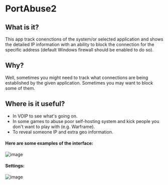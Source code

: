 # PortAbuse2

## What is it?
This app track conenctions of the system/or selected application and shows the detailed IP information with an ability to block the connection for the specific address (default Windows firewall should be enabled to do so).

## Why?
Well, sometimes you might need to track what connections are being established by the given application. Sometimes you may want to block some of them.

## Where is it useful?
- In VOIP to see what's going on.
- In some games to abuse poor self-hosting system and kick people you don't want to play with (e.g. Warframe).
- To reveal someone IP and extra geo information.

#### Here are some examples of the interface:
![image](https://user-images.githubusercontent.com/16973172/113400407-70bba080-93aa-11eb-9838-675879b41aaa.png)

#### Settings:
![image](https://user-images.githubusercontent.com/16973172/113400467-84ff9d80-93aa-11eb-8f15-58fa86347840.png)
